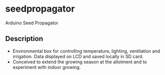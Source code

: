 # seedpropagator
Arduino Seed Propagator
## Description
- Environmental box for controlling temperature, lighting, ventilation and irrigation. Data displayed on LCD and saved locally in SD card. 
- Conceived to extend the growing season at the allotment and to experiment with indoor growing.
